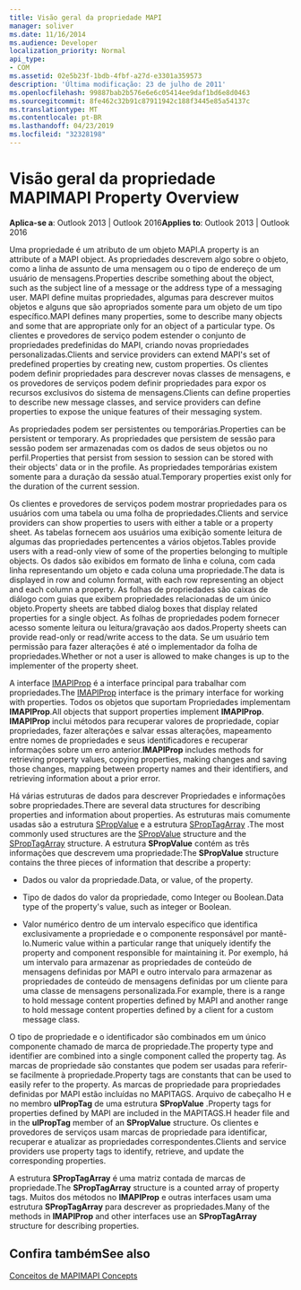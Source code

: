 ```yaml
---
title: Visão geral da propriedade MAPI
manager: soliver
ms.date: 11/16/2014
ms.audience: Developer
localization_priority: Normal
api_type:
- COM
ms.assetid: 02e5b23f-1bdb-4fbf-a27d-e3301a359573
description: 'Última modificação: 23 de julho de 2011'
ms.openlocfilehash: 99887bab2b576e6e6c05414ee9daf1bd6e8d0463
ms.sourcegitcommit: 8fe462c32b91c87911942c188f3445e85a54137c
ms.translationtype: MT
ms.contentlocale: pt-BR
ms.lasthandoff: 04/23/2019
ms.locfileid: "32328198"
---
```

# <a name="mapi-property-overview"></a><span data-ttu-id="dbcea-103">Visão geral da propriedade MAPI</span><span class="sxs-lookup"><span data-stu-id="dbcea-103">MAPI Property Overview</span></span>

  
  
<span data-ttu-id="dbcea-104">**Aplica-se a**: Outlook 2013 | Outlook 2016</span><span class="sxs-lookup"><span data-stu-id="dbcea-104">**Applies to**: Outlook 2013 | Outlook 2016</span></span> 
  
<span data-ttu-id="dbcea-105">Uma propriedade é um atributo de um objeto MAPI.</span><span class="sxs-lookup"><span data-stu-id="dbcea-105">A property is an attribute of a MAPI object.</span></span> <span data-ttu-id="dbcea-106">As propriedades descrevem algo sobre o objeto, como a linha de assunto de uma mensagem ou o tipo de endereço de um usuário de mensagens.</span><span class="sxs-lookup"><span data-stu-id="dbcea-106">Properties describe something about the object, such as the subject line of a message or the address type of a messaging user.</span></span> <span data-ttu-id="dbcea-107">MAPI define muitas propriedades, algumas para descrever muitos objetos e alguns que são apropriados somente para um objeto de um tipo específico.</span><span class="sxs-lookup"><span data-stu-id="dbcea-107">MAPI defines many properties, some to describe many objects and some that are appropriate only for an object of a particular type.</span></span> <span data-ttu-id="dbcea-108">Os clientes e provedores de serviço podem estender o conjunto de propriedades predefinidas do MAPI, criando novas propriedades personalizadas.</span><span class="sxs-lookup"><span data-stu-id="dbcea-108">Clients and service providers can extend MAPI's set of predefined properties by creating new, custom properties.</span></span> <span data-ttu-id="dbcea-109">Os clientes podem definir propriedades para descrever novas classes de mensagens, e os provedores de serviços podem definir propriedades para expor os recursos exclusivos do sistema de mensagens.</span><span class="sxs-lookup"><span data-stu-id="dbcea-109">Clients can define properties to describe new message classes, and service providers can define properties to expose the unique features of their messaging system.</span></span>
  
<span data-ttu-id="dbcea-110">As propriedades podem ser persistentes ou temporárias.</span><span class="sxs-lookup"><span data-stu-id="dbcea-110">Properties can be persistent or temporary.</span></span> <span data-ttu-id="dbcea-111">As propriedades que persistem de sessão para sessão podem ser armazenadas com os dados de seus objetos ou no perfil.</span><span class="sxs-lookup"><span data-stu-id="dbcea-111">Properties that persist from session to session can be stored with their objects' data or in the profile.</span></span> <span data-ttu-id="dbcea-112">As propriedades temporárias existem somente para a duração da sessão atual.</span><span class="sxs-lookup"><span data-stu-id="dbcea-112">Temporary properties exist only for the duration of the current session.</span></span> 
  
<span data-ttu-id="dbcea-113">Os clientes e provedores de serviços podem mostrar propriedades para os usuários com uma tabela ou uma folha de propriedades.</span><span class="sxs-lookup"><span data-stu-id="dbcea-113">Clients and service providers can show properties to users with either a table or a property sheet.</span></span> <span data-ttu-id="dbcea-114">As tabelas fornecem aos usuários uma exibição somente leitura de algumas das propriedades pertencentes a vários objetos.</span><span class="sxs-lookup"><span data-stu-id="dbcea-114">Tables provide users with a read-only view of some of the properties belonging to multiple objects.</span></span> <span data-ttu-id="dbcea-115">Os dados são exibidos em formato de linha e coluna, com cada linha representando um objeto e cada coluna uma propriedade.</span><span class="sxs-lookup"><span data-stu-id="dbcea-115">The data is displayed in row and column format, with each row representing an object and each column a property.</span></span> <span data-ttu-id="dbcea-116">As folhas de propriedades são caixas de diálogo com guias que exibem propriedades relacionadas de um único objeto.</span><span class="sxs-lookup"><span data-stu-id="dbcea-116">Property sheets are tabbed dialog boxes that display related properties for a single object.</span></span> <span data-ttu-id="dbcea-117">As folhas de propriedades podem fornecer acesso somente leitura ou leitura/gravação aos dados.</span><span class="sxs-lookup"><span data-stu-id="dbcea-117">Property sheets can provide read-only or read/write access to the data.</span></span> <span data-ttu-id="dbcea-118">Se um usuário tem permissão para fazer alterações é até o implementador da folha de propriedades.</span><span class="sxs-lookup"><span data-stu-id="dbcea-118">Whether or not a user is allowed to make changes is up to the implementer of the property sheet.</span></span>
  
<span data-ttu-id="dbcea-119">A interface [IMAPIProp](imapipropiunknown.md) é a interface principal para trabalhar com propriedades.</span><span class="sxs-lookup"><span data-stu-id="dbcea-119">The [IMAPIProp](imapipropiunknown.md) interface is the primary interface for working with properties.</span></span> <span data-ttu-id="dbcea-120">Todos os objetos que suportam Propriedades implementam **IMAPIProp**.</span><span class="sxs-lookup"><span data-stu-id="dbcea-120">All objects that support properties implement **IMAPIProp**.</span></span> <span data-ttu-id="dbcea-121">**IMAPIProp** inclui métodos para recuperar valores de propriedade, copiar propriedades, fazer alterações e salvar essas alterações, mapeamento entre nomes de propriedades e seus identificadores e recuperar informações sobre um erro anterior.</span><span class="sxs-lookup"><span data-stu-id="dbcea-121">**IMAPIProp** includes methods for retrieving property values, copying properties, making changes and saving those changes, mapping between property names and their identifiers, and retrieving information about a prior error.</span></span> 
  
<span data-ttu-id="dbcea-122">Há várias estruturas de dados para descrever Propriedades e informações sobre propriedades.</span><span class="sxs-lookup"><span data-stu-id="dbcea-122">There are several data structures for describing properties and information about properties.</span></span> <span data-ttu-id="dbcea-123">As estruturas mais comumente usadas são a estrutura [SPropValue](spropvalue.md) e a estrutura [SPropTagArray](sproptagarray.md) .</span><span class="sxs-lookup"><span data-stu-id="dbcea-123">The most commonly used structures are the [SPropValue](spropvalue.md) structure and the [SPropTagArray](sproptagarray.md) structure.</span></span> <span data-ttu-id="dbcea-124">A estrutura **SPropValue** contém as três informações que descrevem uma propriedade:</span><span class="sxs-lookup"><span data-stu-id="dbcea-124">The **SPropValue** structure contains the three pieces of information that describe a property:</span></span> 
  
- <span data-ttu-id="dbcea-125">Dados ou valor da propriedade.</span><span class="sxs-lookup"><span data-stu-id="dbcea-125">Data, or value, of the property.</span></span>
    
- <span data-ttu-id="dbcea-126">Tipo de dados do valor da propriedade, como Integer ou Boolean.</span><span class="sxs-lookup"><span data-stu-id="dbcea-126">Data type of the property's value, such as integer or Boolean.</span></span> 
    
- <span data-ttu-id="dbcea-127">Valor numérico dentro de um intervalo específico que identifica exclusivamente a propriedade e o componente responsável por mantê-lo.</span><span class="sxs-lookup"><span data-stu-id="dbcea-127">Numeric value within a particular range that uniquely identify the property and component responsible for maintaining it.</span></span> <span data-ttu-id="dbcea-128">Por exemplo, há um intervalo para armazenar as propriedades de conteúdo de mensagens definidas por MAPI e outro intervalo para armazenar as propriedades de conteúdo de mensagens definidas por um cliente para uma classe de mensagens personalizada.</span><span class="sxs-lookup"><span data-stu-id="dbcea-128">For example, there is a range to hold message content properties defined by MAPI and another range to hold message content properties defined by a client for a custom message class.</span></span> 
    
<span data-ttu-id="dbcea-129">O tipo de propriedade e o identificador são combinados em um único componente chamado de marca de propriedade.</span><span class="sxs-lookup"><span data-stu-id="dbcea-129">The property type and identifier are combined into a single component called the property tag.</span></span> <span data-ttu-id="dbcea-130">As marcas de propriedade são constantes que podem ser usadas para referir-se facilmente à propriedade.</span><span class="sxs-lookup"><span data-stu-id="dbcea-130">Property tags are constants that can be used to easily refer to the property.</span></span> <span data-ttu-id="dbcea-131">As marcas de propriedade para propriedades definidas por MAPI estão incluídas no MAPITAGS. Arquivo de cabeçalho H e no membro **ulPropTag** de uma estrutura **SPropValue** .</span><span class="sxs-lookup"><span data-stu-id="dbcea-131">Property tags for properties defined by MAPI are included in the MAPITAGS.H header file and in the **ulPropTag** member of an **SPropValue** structure.</span></span> <span data-ttu-id="dbcea-132">Os clientes e provedores de serviços usam marcas de propriedade para identificar, recuperar e atualizar as propriedades correspondentes.</span><span class="sxs-lookup"><span data-stu-id="dbcea-132">Clients and service providers use property tags to identify, retrieve, and update the corresponding properties.</span></span> 
  
<span data-ttu-id="dbcea-133">A estrutura **SPropTagArray** é uma matriz contada de marcas de propriedade.</span><span class="sxs-lookup"><span data-stu-id="dbcea-133">The **SPropTagArray** structure is a counted array of property tags.</span></span> <span data-ttu-id="dbcea-134">Muitos dos métodos no **IMAPIProp** e outras interfaces usam uma estrutura **SPropTagArray** para descrever as propriedades.</span><span class="sxs-lookup"><span data-stu-id="dbcea-134">Many of the methods in **IMAPIProp** and other interfaces use an **SPropTagArray** structure for describing properties.</span></span> 
  
## <a name="see-also"></a><span data-ttu-id="dbcea-135">Confira também</span><span class="sxs-lookup"><span data-stu-id="dbcea-135">See also</span></span>



[<span data-ttu-id="dbcea-136">Conceitos de MAPI</span><span class="sxs-lookup"><span data-stu-id="dbcea-136">MAPI Concepts</span></span>](mapi-concepts.md)


